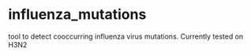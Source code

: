 # influenza_mutations
tool to detect cooccurring influenza virus mutations.
Currently tested on H3N2
